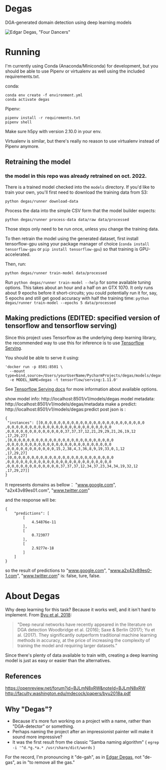 # Degas
DGA-generated domain detection using deep learning models

![Edgar Degas, "Four Dancers"](degas_four_dancers.jpg)

# Running
I'm currently using Conda (Anaconda/Miniconda) for development, but you should be able to use Pipenv or virtualenv as 
well using the included requirements.txt. 

conda: 
```
conda env create -f environment.yml
conda activate degas
```
Pipenv:
```
pipenv install -r requirements.txt
pipenv shell
```
Make sure  h5py with version 2.10.0 in your env. 

Virtualenv is similar, but there's really no reason to use virtualenv instead of Pipenv anymore.


## Retraining the model
### the model in this repo was already retrained on oct. 2022.

There is a trained model checked into the `models` directory. If you'd like to train your own, you'll first need to 
download the training data from S3: 
```
python degas/runner download-data
```
Process the data into the simple CSV form that the model builder expects: 
```
python degas/runner process-data data/raw data/processed
```
Those steps only need to be run once, unless you change the training data.

To then retrain the model using the generated dataset, first install tensorflow-gpu using your package manager of choice 
(`conda install tensorflow-gpu` or `pip install tensorflow-gpu`) so that training is GPU-accelerated.

Then, run:
```
python degas/runner train-model data/processed
```

Run `python degas/runner train-model --help` for some available tuning options.
This takes about an hour and a half on an GTX 1070. It only runs about 9 epochs before it short-circuits; you could 
potentially run it for, say, 5 epochs and still get good accuracy with half the training time: 
`python degas/runner train-model --epochs 5 data/processed `


## Making predictions (EDITED: specified version of tensorflow and tensorflow serving)

Since this project uses Tensorflow as the underlying deep learning library, the recommended way to use this for 
inference is to use [Tensorflow Serving](https://www.tensorflow.org/serving/). 

You should be able to serve it using:

```
'docker run -p 8501:8501 \
  --mount type=bind,source=/Users/yourUserName/PycharmProjects/degas/models/degas,target=/models/degas\
  -e MODEL_NAME=degas -t tensorflow/serving:1.11.0'
```
See [Tensorflow Serving docs](https://www.tensorflow.org/serving/docker) for more information about available options.

show model info:
http://localhost:8501/v1/models/degas
model metadata:
http://localhost:8501/v1/models/degas/metadata
make a predict:
http://localhost:8501/v1/models/degas:predict
post json is :

```
{
 "instances": [[0,0,0,0,0,0,0,0,0,0,0,0,0,0,0,0,0,0,0,0,0,0,0,0
,0,0,0,0,0,0,0,0,0,0,0,0,0,0,0,0,0,0,0,0,0,0,0,0
,0,0,0,0,0,0,0,0,0,0,0,0,0,37,37,37,12,21,29,29,21,26,19,12
,17,29,27]
,[0,0,0,0,0,0,0,0,0,0,0,0,0,0,0,0,0,0,0,0,0,0,0,0
,0,0,0,0,0,0,0,0,0,0,0,0,0,0,0,0,0,0,0,0,0,0,0,0
,0,0,0,0,0,0,0,0,0,0,0,15,2,38,4,3,36,8,9,19,33,0,1,12
,17,29,27]
,[0,0,0,0,0,0,0,0,0,0,0,0,0,0,0,0,0,0,0,0,0,0,0,0
,0,0,0,0,0,0,0,0,0,0,0,0,0,0,0,0,0,0,0,0,0,0,0,0
,0,0,0,0,0,0,0,0,0,0,0,0,37,37,37,12,34,37,23,34,34,19,32,12
,17,29,27]]
}

```
It represents domains as bellow：
"www.google.com", "a2x43v89es01.com", "www.twitter.com" 

and the response will be:
```
{
    "predictions": [
        [
            4.54876e-11
        ],
        [
            0.723077
        ],
        [
            2.9277e-18
        ]
    ]
}
```

so the result of predictions to "www.google.com", "www.a2x43v89es0-1.com", "www.twitter.com" is: false, ture, false.


# About Degas

Why deep learning for this task? Because it works well, and it isn't hard to implement. From [Byu et al, 2018](http://faculty.washington.edu/mdecock/papers/byu2018a.pdf): 

> "Deep neural networks have recently appeared in the literature on DGA detection Woodbridge et al. (2016); Saxe & Berlin (2017); Yu et al. (2017). They significantly outperform traditional machine learning methods in accuracy, at the price of increasing the complexity of training the model and requiring larger datasets."

Since there's plenty of data available to train with, creating a deep learning model is just as easy or easier than the alternatives.


## References
https://openreview.net/forum?id=BJLmN8xRW&noteId=BJLmN8xRW
http://faculty.washington.edu/mdecock/papers/byu2018a.pdf


## Why "Degas"? 
 * Because it's more fun working on a project with a name, rather than "DGA-detector" or something. 
 * Perhaps naming the project after an impressionist painter will make it sound more impressive?
 * It was the first result from the classic "Samba naming algorithm" ( `egrep -i '^d.*g.*a.* /usr/share/dict/words` )

For the record, I'm pronouncing it "de-gah", as in [Edgar Degas](https://en.wikipedia.org/wiki/Edgar_Degas), not "de-gas", as in "to remove all the gas." 
